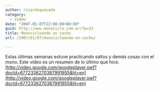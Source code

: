 ```yaml
---
author: ricardoquesada
category:
  - video
date: "2007-01-07T22:08:00+00:00"
guid: http://www.monociclo.com.ar/?p=22
title: Monocicleando un cacho
url: /2007/01/07/monocicleando-un-cacho/

---
```

Estas últimas semanas estuve practicando saltos y demás cosas con el mono. Este video es un resumen de lo último que hice.  
[http://video.google.com/googleplayer.swf?docId=6772336270387991955&hl=en](http://video.google.com/googleplayer.swf?docId=6772336270387991955&hl=en)
